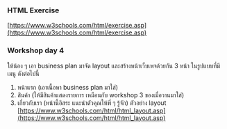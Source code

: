 ### HTML Exercise
[https://www.w3schools.com/html/exercise.asp](https://www.w3schools.com/html/exercise.asp)

### Workshop day 4
ให้น้อง ๆ เอา business plan มาจัด layout และสร้างหน้าเว็บเพจด้วยกัน 3 หน้า ในรูปแบบที่มี เมนู ดังต่อไปนี้ 
1. หน้าแรก  (เอาเนื้อหา business plan มาใส่)
2. สินค้า (ให้มีสินค้าแสดงรายการ เหมือนกับ workshop 3 ของเมื่อวานมาใส่) 
3. เกี่ยวกับเรา (หน้านี้อิสระ แนะนำตัวคุณให้พี่ ๆ รู้จัก) 
ตัวอย่าง layout [https://www.w3schools.com/html/html_layout.asp](https://www.w3schools.com/html/html_layout.asp)